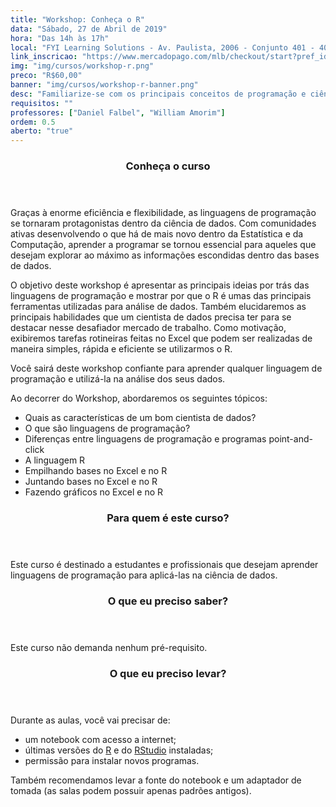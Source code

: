 ```yaml
---
title: "Workshop: Conheça o R"
data: "Sábado, 27 de Abril de 2019"
hora: "Das 14h às 17h"
local: "FYI Learning Solutions - Av. Paulista, 2006 - Conjunto 401 - 406 - Bela Vista, São Paulo - SP, 01310-200"
link_inscricao: "https://www.mercadopago.com/mlb/checkout/start?pref_id=393766383-e0d9e344-8b9d-4b67-8548-33df67528f23"
img: "img/cursos/workshop-r.png"
preco: "R$60,00"
banner: "img/cursos/workshop-r-banner.png"
desc: "Familiarize-se com os principais conceitos de programação e ciência de dados utilizando o R como ferramenta."
requisitos: ""
professores: ["Daniel Falbel", "William Amorim"]
ordem: 0.5
aberto: "true"
---
```


<header class="section-header">
  <h3>Conheça o curso</h3>
</header>

Graças à enorme eficiência e flexibilidade, as linguagens de programação se tornaram protagonistas dentro da ciência de dados. Com comunidades ativas desenvolvendo o que há de mais novo dentro da Estatística e da Computação, aprender a programar se tornou essencial para aqueles que desejam explorar ao máximo as informações escondidas dentro das bases de dados.

O objetivo deste workshop é apresentar as principais ideias por trás das linguagens de programação e mostrar por que o R é umas das principais ferramentas utilizadas para análise de dados. Também elucidaremos as principais habilidades que um cientista de dados precisa ter para se destacar nesse desafiador mercado de trabalho. Como motivação, exibiremos tarefas rotineiras feitas no Excel que podem ser realizadas de maneira simples, rápida e eficiente se utilizarmos o R.

Você sairá deste workshop confiante para aprender qualquer linguagem de programação e utilizá-la na análise dos seus dados.

Ao decorrer do Workshop, abordaremos os seguintes tópicos:

* Quais as características de um bom cientista de dados?
* O que são linguagens de programação?
* Diferenças entre linguagens de programação e programas point-and-click
* A linguagem R
* Empilhando bases no Excel e no R
* Juntando bases no Excel e no R
* Fazendo gráficos no Excel e no R

<header class="section-header">
  <h3>Para quem é este curso?</h3>
</header>

Este curso é destinado a estudantes e profissionais que desejam aprender linguagens de programação para aplicá-las na ciência de dados.

<header class="section-header">
  <h3>O que eu preciso saber?</h3>
</header>

Este curso não demanda nenhum pré-requisito.

<header class="section-header">
  <h3>O que eu preciso levar?</h3>
</header>

Durante as aulas, você vai precisar de:

- um notebook com acesso a internet;
- últimas versões do [R](https://cran.r-project.org/) e do [RStudio](https://www.rstudio.com/products/rstudio/download/) instaladas;
- permissão para instalar novos programas.

Também recomendamos levar a fonte do notebook e um adaptador de tomada (as salas podem possuir apenas padrões antigos).
